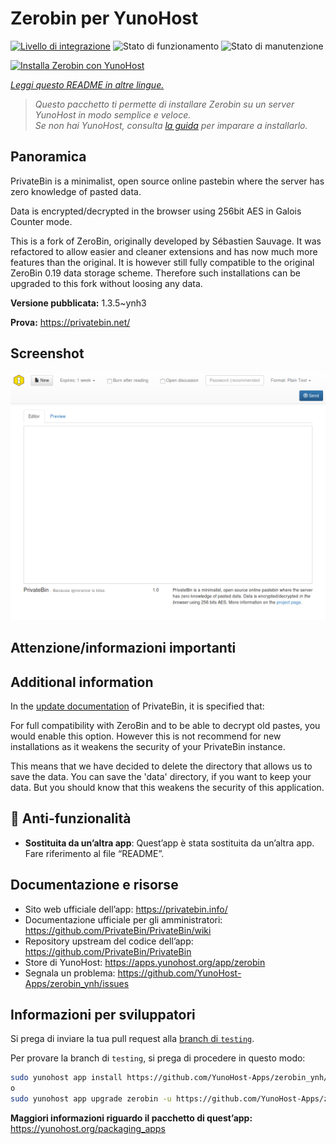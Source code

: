 <!--
N.B.: Questo README è stato automaticamente generato da <https://github.com/YunoHost/apps/tree/master/tools/readme_generator>
NON DEVE essere modificato manualmente.
-->

# Zerobin per YunoHost

[![Livello di integrazione](https://dash.yunohost.org/integration/zerobin.svg)](https://dash.yunohost.org/appci/app/zerobin) ![Stato di funzionamento](https://ci-apps.yunohost.org/ci/badges/zerobin.status.svg) ![Stato di manutenzione](https://ci-apps.yunohost.org/ci/badges/zerobin.maintain.svg)

[![Installa Zerobin con YunoHost](https://install-app.yunohost.org/install-with-yunohost.svg)](https://install-app.yunohost.org/?app=zerobin)

*[Leggi questo README in altre lingue.](./ALL_README.md)*

> *Questo pacchetto ti permette di installare Zerobin su un server YunoHost in modo semplice e veloce.*  
> *Se non hai YunoHost, consulta [la guida](https://yunohost.org/install) per imparare a installarlo.*

## Panoramica

PrivateBin is a minimalist, open source online pastebin where the server has zero knowledge of pasted data.

Data is encrypted/decrypted in the browser using 256bit AES in Galois Counter mode.

This is a fork of ZeroBin, originally developed by Sébastien Sauvage. It was refactored to allow easier and cleaner extensions and has now much more features than the original. It is however still fully compatible to the original ZeroBin 0.19 data storage scheme. Therefore such installations can be upgraded to this fork without loosing any data.


**Versione pubblicata:** 1.3.5~ynh3

**Prova:** <https://privatebin.net/>

## Screenshot

![Screenshot di Zerobin](./doc/screenshots/screenshot.png)

## Attenzione/informazioni importanti

## Additional information

In the [update documentation](https://github.com/PrivateBin/PrivateBin/wiki/Configuration#zerobincompatibility) of PrivateBin, it is specified that:

For full compatibility with ZeroBin and to be able to decrypt old pastes, you would enable this option. However this is not recommend for new installations as it weakens the security of your PrivateBin instance.

This means that we have decided to delete the directory that allows us to save the data. You can save the 'data' directory, if you want to keep your data. But you should know that this weakens the security of this application.

## :red_circle: Anti-funzionalità

- **Sostituita da un’altra app**: Quest’app è stata sostituita da un’altra app. Fare riferimento al file “README”.

## Documentazione e risorse

- Sito web ufficiale dell’app: <https://privatebin.info/>
- Documentazione ufficiale per gli amministratori: <https://github.com/PrivateBin/PrivateBin/wiki>
- Repository upstream del codice dell’app: <https://github.com/PrivateBin/PrivateBin>
- Store di YunoHost: <https://apps.yunohost.org/app/zerobin>
- Segnala un problema: <https://github.com/YunoHost-Apps/zerobin_ynh/issues>

## Informazioni per sviluppatori

Si prega di inviare la tua pull request alla [branch di `testing`](https://github.com/YunoHost-Apps/zerobin_ynh/tree/testing).

Per provare la branch di `testing`, si prega di procedere in questo modo:

```bash
sudo yunohost app install https://github.com/YunoHost-Apps/zerobin_ynh/tree/testing --debug
o
sudo yunohost app upgrade zerobin -u https://github.com/YunoHost-Apps/zerobin_ynh/tree/testing --debug
```

**Maggiori informazioni riguardo il pacchetto di quest’app:** <https://yunohost.org/packaging_apps>
